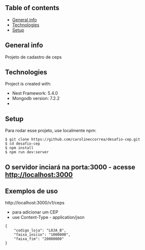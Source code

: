 ## Table of contents
* [General info](#general-info)
* [Technologies](#technologies)
* [Setup](#setup)

## General info
Projeto de cadastro de ceps
	
## Technologies
Project is created with: 
* Nest Framework: 5.4.0
* Mongodb version: 7.2.2
* 
	
## Setup
Para rodar esse projeto, use localmente npm:

```
$ git clone https://github.com/carolineccorrea/desafio-cep.git
$ cd desafio-cep
$ npm install
$ npm run dev:server
```
## O servidor inciará na porta:3000 - acesse <http://localhost:3000> 

## Exemplos de uso
http://localhost:3000/v1/ceps

* para adicionar um CEP 
* use Content-Type - application/json

```
{
	"codigo_loja": "LOJA_B",
	"faixa_inicio": "1000000",
	"faixa_fim": "20000000"
}

```
